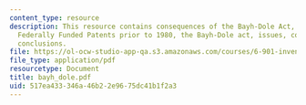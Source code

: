 ```yaml
---
content_type: resource
description: This resource contains consequences of the Bayh-Dole Act, history of
  Federally Funded Patents prior to 1980, the Bayh-Dole act, issues, concerns, and
  conclusions.
file: https://ol-ocw-studio-app-qa.s3.amazonaws.com/courses/6-901-inventions-and-patents-fall-2005/517ea433346a46b22e9675dc41b1f2a3_bayh_dole.pdf
file_type: application/pdf
resourcetype: Document
title: bayh_dole.pdf
uid: 517ea433-346a-46b2-2e96-75dc41b1f2a3
---
```

